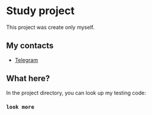 # Study project

This project was create only myself.
## My contacts
- [Telegram](https://t.me/nookon)


## What here?

In the project directory, you can look up my testing code:

### `look more`
